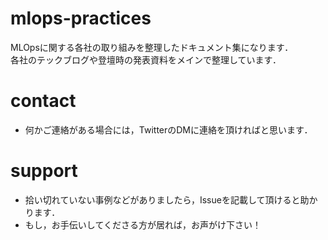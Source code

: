 # mlops-practices
MLOpsに関する各社の取り組みを整理したドキュメント集になります．<br>
各社のテックブログや登壇時の発表資料をメインで整理しています．

# contact
- 何かご連絡がある場合には，TwitterのDMに連絡を頂ければと思います．

# support
- 拾い切れていない事例などがありましたら，Issueを記載して頂けると助かります．
- もし，お手伝いしてくださる方が居れば，お声がけ下さい！
